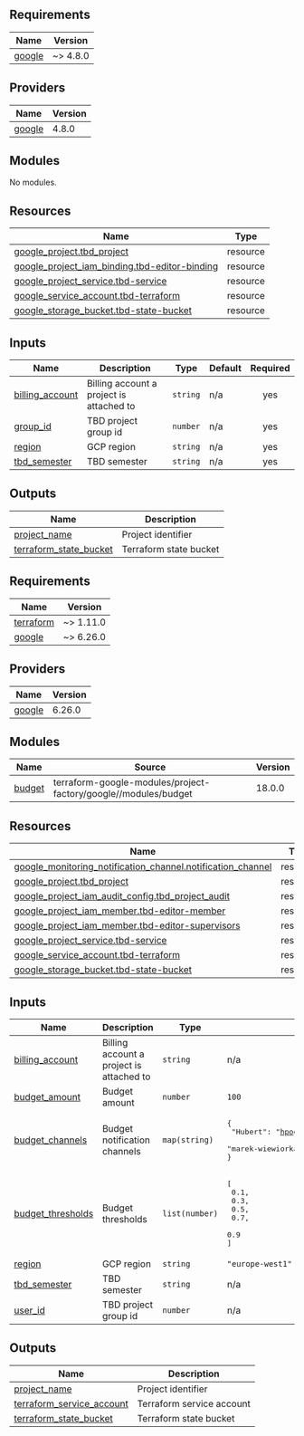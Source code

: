 ## Requirements

| Name | Version |
|------|---------|
| <a name="requirement_google"></a> [google](#requirement\_google) | ~> 4.8.0 |

## Providers

| Name | Version |
|------|---------|
| <a name="provider_google"></a> [google](#provider\_google) | 4.8.0 |

## Modules

No modules.

## Resources

| Name | Type |
|------|------|
| [google_project.tbd_project](https://registry.terraform.io/providers/hashicorp/google/latest/docs/resources/project) | resource |
| [google_project_iam_binding.tbd-editor-binding](https://registry.terraform.io/providers/hashicorp/google/latest/docs/resources/project_iam_binding) | resource |
| [google_project_service.tbd-service](https://registry.terraform.io/providers/hashicorp/google/latest/docs/resources/project_service) | resource |
| [google_service_account.tbd-terraform](https://registry.terraform.io/providers/hashicorp/google/latest/docs/resources/service_account) | resource |
| [google_storage_bucket.tbd-state-bucket](https://registry.terraform.io/providers/hashicorp/google/latest/docs/resources/storage_bucket) | resource |

## Inputs

| Name | Description | Type | Default | Required |
|------|-------------|------|---------|:--------:|
| <a name="input_billing_account"></a> [billing\_account](#input\_billing\_account) | Billing account a project is attached to | `string` | n/a | yes |
| <a name="input_group_id"></a> [group\_id](#input\_group\_id) | TBD project group id | `number` | n/a | yes |
| <a name="input_region"></a> [region](#input\_region) | GCP region | `string` | n/a | yes |
| <a name="input_tbd_semester"></a> [tbd\_semester](#input\_tbd\_semester) | TBD semester | `string` | n/a | yes |

## Outputs

| Name | Description |
|------|-------------|
| <a name="output_project_name"></a> [project\_name](#output\_project\_name) | Project identifier |
| <a name="output_terraform_state_bucket"></a> [terraform\_state\_bucket](#output\_terraform\_state\_bucket) | Terraform state bucket |
<!-- BEGINNING OF PRE-COMMIT-TERRAFORM DOCS HOOK -->
## Requirements

| Name | Version |
|------|---------|
| <a name="requirement_terraform"></a> [terraform](#requirement\_terraform) | ~> 1.11.0 |
| <a name="requirement_google"></a> [google](#requirement\_google) | ~> 6.26.0 |

## Providers

| Name | Version |
|------|---------|
| <a name="provider_google"></a> [google](#provider\_google) | 6.26.0 |

## Modules

| Name | Source | Version |
|------|--------|---------|
| <a name="module_budget"></a> [budget](#module\_budget) | terraform-google-modules/project-factory/google//modules/budget | 18.0.0 |

## Resources

| Name | Type |
|------|------|
| [google_monitoring_notification_channel.notification_channel](https://registry.terraform.io/providers/hashicorp/google/latest/docs/resources/monitoring_notification_channel) | resource |
| [google_project.tbd_project](https://registry.terraform.io/providers/hashicorp/google/latest/docs/resources/project) | resource |
| [google_project_iam_audit_config.tbd_project_audit](https://registry.terraform.io/providers/hashicorp/google/latest/docs/resources/project_iam_audit_config) | resource |
| [google_project_iam_member.tbd-editor-member](https://registry.terraform.io/providers/hashicorp/google/latest/docs/resources/project_iam_member) | resource |
| [google_project_iam_member.tbd-editor-supervisors](https://registry.terraform.io/providers/hashicorp/google/latest/docs/resources/project_iam_member) | resource |
| [google_project_service.tbd-service](https://registry.terraform.io/providers/hashicorp/google/latest/docs/resources/project_service) | resource |
| [google_service_account.tbd-terraform](https://registry.terraform.io/providers/hashicorp/google/latest/docs/resources/service_account) | resource |
| [google_storage_bucket.tbd-state-bucket](https://registry.terraform.io/providers/hashicorp/google/latest/docs/resources/storage_bucket) | resource |

## Inputs

| Name | Description | Type | Default | Required |
|------|-------------|------|---------|:--------:|
| <a name="input_billing_account"></a> [billing\_account](#input\_billing\_account) | Billing account a project is attached to | `string` | n/a | yes |
| <a name="input_budget_amount"></a> [budget\_amount](#input\_budget\_amount) | Budget amount | `number` | `100` | no |
| <a name="input_budget_channels"></a> [budget\_channels](#input\_budget\_channels) | Budget notification channels | `map(string)` | <pre>{<br/>  "Hubert": "hpogorzelski0@gmail.com",<br/>  "marek-wiewiorka": "marek.wiewiorka@gmail.com"<br/>}</pre> | no |
| <a name="input_budget_thresholds"></a> [budget\_thresholds](#input\_budget\_thresholds) | Budget thresholds | `list(number)` | <pre>[<br/>  0.1,<br/>  0.3,<br/>  0.5,<br/>  0.7,<br/>  0.9<br/>]</pre> | no |
| <a name="input_region"></a> [region](#input\_region) | GCP region | `string` | `"europe-west1"` | no |
| <a name="input_tbd_semester"></a> [tbd\_semester](#input\_tbd\_semester) | TBD semester | `string` | n/a | yes |
| <a name="input_user_id"></a> [user\_id](#input\_user\_id) | TBD project group id | `number` | n/a | yes |

## Outputs

| Name | Description |
|------|-------------|
| <a name="output_project_name"></a> [project\_name](#output\_project\_name) | Project identifier |
| <a name="output_terraform_service_account"></a> [terraform\_service\_account](#output\_terraform\_service\_account) | Terraform service account |
| <a name="output_terraform_state_bucket"></a> [terraform\_state\_bucket](#output\_terraform\_state\_bucket) | Terraform state bucket |
<!-- END OF PRE-COMMIT-TERRAFORM DOCS HOOK -->
